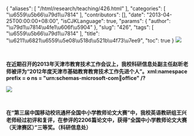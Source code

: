 {
    "aliases": [
        "/html/research/teaching/426.html"
    ],
    "categories": [
        "\u6559\u5b66\u79d1\u7814"
    ],
    "contributors": [],
    "date": "2013-04-25T00:00:00+08:00",
    "isCJKLanguage": true,
    "params": {
        "author": "\u79d1\u7814\u4fe1\u606f\u5904"
    },
    "slug": "426",
    "tags": [
        "\u6559\u5b66\u79d1\u7814"
    ],
    "title": "\u6211\u6821\u6559\u5e08\u518d\u521b\u4f73\u7ee9",
    "toc": true
}
**![](https://cdn.tfls.online/mirror/full/29eda04b2134eaee298ef819299ce9accd3706fa.jpg)**

 

**在近期召开的2013年天津市教育技术工作会议上，我校科研信息处副主任赵昕老师被评为“2012年度天津市基础教育教育技术工作先进个人”。xml:namespace prefix = o ns = "urn:schemas-microsoft-com:office:office" /?**

**![](https://cdn.tfls.online/mirror/full/245c64d5f7d92dcacb61ea8f0f2564decfcfc2b6.jpg)**

 

**在“第三届中国移动校讯通杯全国中小学教师论文大赛”中，我校英语教研组王兴老师经过初评和复评，在参评的2206篇论文中，获得“全国中小学教师论文大赛（天津赛区）”三等奖。（科研信息处）**

